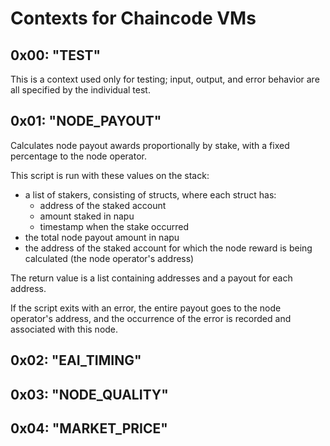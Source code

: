 # Contexts for Chaincode VMs

## 	0x00: "TEST"

This is a context used only for testing; input, output, and error behavior are all specified by the individual test.

##  0x01: "NODE_PAYOUT"

Calculates node payout awards proportionally by stake, with a fixed percentage to the node operator.

This script is run with these values on the stack:

* a list of stakers, consisting of structs, where each struct has:
    * address of the staked account
    * amount staked in napu
    * timestamp when the stake occurred
* the total node payout amount in napu
* the address of the staked account for which the node reward is being calculated (the node operator's address)

The return value is a list containing addresses and a payout for each address.

If the script exits with an error, the entire payout goes to the node operator's address, and the occurrence of the error is recorded and associated with this node.


##  0x02: "EAI_TIMING"
##  0x03: "NODE_QUALITY"
##  0x04: "MARKET_PRICE"
